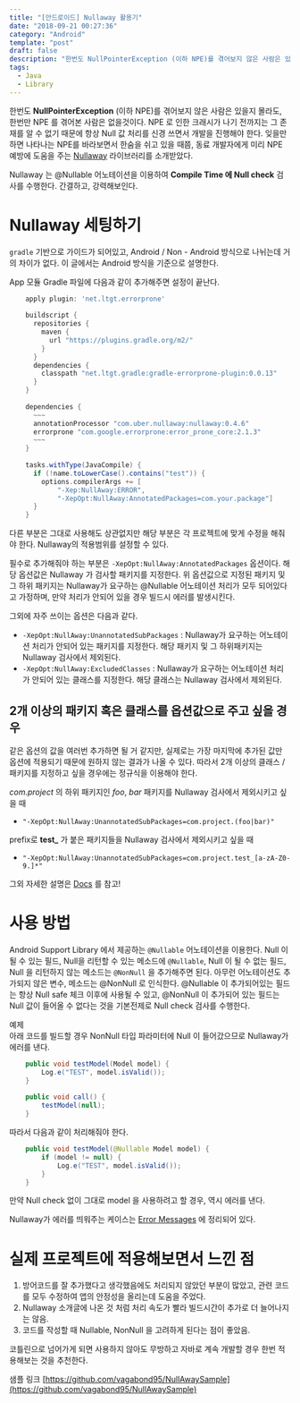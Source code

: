 ```yaml
---
title: "[안드로이드] Nullaway 활용기"
date: "2018-09-21 00:27:36"
category: "Android"
template: "post"
draft: false
description: "한번도 NullPointerException (이하 NPE)를 겪어보지 않은 사람은 있을지 몰라도, 한번만 NPE 를 겪어본 사람은 없을것이다."
tags: 
  - Java
  - Library
---
```


한번도 **NullPointerException** (이하 NPE)를 겪어보지 않은 사람은 있을지 몰라도, 한번만 NPE 를 겪어본 사람은 없을것이다. NPE 로 인한 크래시가 나기 전까지는 그 존재를 알 수 없기 때문에 항상 Null 값 처리를 신경 쓰면서 개발을 진행해야 한다. 잊을만하면 나타나는 NPE를 바라보면서 한숨을 쉬고 있을 때쯤, 동료 개발자에게 미리 NPE 예방에 도움을 주는 [Nullaway](https://github.com/uber/NullAway) 라이브러리를 소개받았다.

Nullaway 는 @Nullable 어노테이션을 이용하여 **Compile Time 에 Null check** 검사를 수행한다. 간결하고, 강력해보인다.
# Nullaway 세팅하기

`gradle` 기반으로 가이드가 되어있고, Android / Non - Android 방식으로 나뉘는데 거의 차이가 없다. 이 글에서는 Android 방식을 기준으로 설명한다.

App 모듈 Gradle 파일에 다음과 같이 추가해주면 설정이 끝난다.
```groovy
    apply plugin: 'net.ltgt.errorprone'
    
    buildscript {
      repositories {
        maven {
          url "https://plugins.gradle.org/m2/"
        }
      }
      dependencies {
        classpath "net.ltgt.gradle:gradle-errorprone-plugin:0.0.13"
      }
    }
    
    dependencies {
      ~~~
      annotationProcessor "com.uber.nullaway:nullaway:0.4.6"
      errorprone "com.google.errorprone:error_prone_core:2.1.3"
      ~~~
    }
    
    tasks.withType(JavaCompile) {
      if (!name.toLowerCase().contains("test")) {
        options.compilerArgs += [
            "-Xep:NullAway:ERROR",
            "-XepOpt:NullAway:AnnotatedPackages=com.your.package"]
      }
    }
```


다른 부분은 그대로 사용해도 상관없지만 해당 부분은 각 프로젝트에 맞게 수정을 해줘야 한다. Nullaway의 적용범위를 설정할 수 있다.

필수로 추가해줘야 하는 부분은 `-XepOpt:NullAway:AnnotatedPackages` 옵션이다. 해당 옵션값은 Nullaway 가 검사할 패키지를 지정한다. 위 옵션값으로 지정된 패키지 및 그 하위 패키지는 Nullaway가 요구하는 @Nullable 어노테이션 처리가 모두 되어있다고 가정하며, 만약 처리가 안되어 있을 경우 빌드시 에러를 발생시킨다.

그외에 자주 쓰이는 옵션은 다음과 같다.

- `-XepOpt:NullAway:UnannotatedSubPackages` : Nullaway가 요구하는 어노테이션 처리가 안되어 있는 패키지를 지정한다. 해당 패키지 및 그 하위패키지는 Nullaway 검사에서 제외된다.
- `-XepOpt:NullAway:ExcludedClasses` : Nullaway가 요구하는 어노테이션 처리가 안되어 있는 클래스를 지정한다. 해당 클래스는 Nullaway 검사에서 제외된다.

## 2개 이상의 패키지 혹은 클래스를 옵션값으로 주고 싶을 경우

같은 옵션의 값을 여러번 추가하면 될 거 같지만, 실제로는 가장 마지막에 추가된 값만 옵션에 적용되기 때문에 원하지 않는 결과가 나올 수 있다. 따라서 2개 이상의 클래스 / 패키지를 지정하고 싶을 경우에는 정규식을 이용해야 한다.

*com.project* 의 하위 패키지인 *foo*, *bar* 패키지를 Nullaway 검사에서 제외시키고 싶을 때

- `"-XepOpt:NullAway:UnannotatedSubPackages=com.project.(foo|bar)"`

prefix로 **test_** 가 붙은 패키지들을 Nullaway 검사에서 제외시키고 싶을 때

- `"-XepOpt:NullAway:UnannotatedSubPackages=com.project.test_[a-zA-Z0-9.]*"`

그외 자세한 설명은 [Docs](https://github.com/uber/NullAway/wiki/Configuration) 를 참고!

# 사용 방법

Android Support Library 에서 제공하는 `@Nullable` 어노테이션을 이용한다. Null 이 될 수 있는 필드, Null을 리턴할 수 있는 메소드에 `@Nullable`, Null 이 될 수 없는 필드, Null 을 리턴하지 않는 메소드는 `@NonNull` 을 추가해주면 된다. 아무런 어노테이션도 추가되지 않은 변수, 메소드는 @NonNull 로 인식한다. @Nullable 이 추가되어있는 필드는 항상 Null safe 체크 이후에 사용될 수 있고, @NonNull 이 추가되어 있는 필드는 Null 값이 들어올 수 없다는 것을 기본전제로 Null check 검사를 수행한다.

예제  
아래 코드를 빌드할 경우 NonNull 타입 파라미터에 Null 이 들어갔으므로 Nullaway가 에러를 낸다.
```java
    public void testModel(Model model) {
        Log.e("TEST", model.isValid());
    }
    
    public void call() {
        testModel(null);
    }
```

따라서 다음과 같이 처리해줘야 한다.
```java
    public void testModel(@Nullable Model model) {
        if (model != null) {
        	Log.e("TEST", model.isValid());
        }
    }
```
    

만약 Null check 없이 그대로 model 을 사용하려고 할 경우, 역시 에러를 낸다.

Nullaway가 에러를 띄워주는 케이스는 [Error Messages](https://github.com/uber/NullAway/wiki/Error-Messages) 에 정리되어 있다.
# 실제 프로젝트에 적용해보면서 느낀 점

1. 방어코드를 잘 추가했다고 생각했음에도 처리되지 않았던 부분이 많았고, 관련 코드를 모두 수정하여 앱의 안정성을 올리는데 도움을 주었다.
2. Nullaway 소개글에 나온 것 처럼 처리 속도가 빨라 빌드시간이 추가로 더 늘어나지는 않음.
3. 코드를 작성할 때 Nullable, NonNull 을 고려하게 된다는 점이 좋았음.

코틀린으로 넘어가게 되면 사용하지 않아도 무방하고 자바로 계속 개발할 경우 한번 적용해보는 것을 추천한다.

샘플 링크 [https://github.com/vagabond95/NullAwaySample](https://github.com/vagabond95/NullAwaySample)